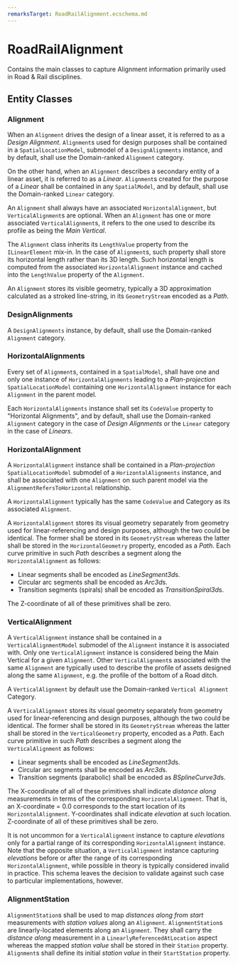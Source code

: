 ```yaml
---
remarksTarget: RoadRailAlignment.ecschema.md
---
```


# RoadRailAlignment

Contains the main classes to capture Alignment information primarily used in Road & Rail disciplines.

## Entity Classes

### Alignment

When an `Alignment` drives the design of a linear asset, it is referred to as a *Design Alignment*. `Alignment`s used for design purposes shall be contained in a `SpatialLocationModel`, submodel of a `DesignAlignments` instance, and by default, shall use the Domain-ranked `Alignment` category.

On the other hand, when an `Alignment` describes a secondary entity of a linear asset, it is referred to as a *Linear*. `Alignment`s created for the purpose of a *Linear* shall be contained in any `SpatialModel`, and by default, shall use the Domain-ranked `Linear` category.

An `Alignment` shall always have an associated `HorizontalAlignment`, but `VerticalAlignment`s are optional. When an `Alignment` has one or more associated `VerticalAlignment`s, it refers to the one used to describe its profile as being the *Main Vertical*.

The `Alignment` class inherits its `LengthValue` property from the `ILinearElement` mix-in. In the case of `Alignment`s, such property shall store its horizontal length rather than its 3D length. Such horizontal length is computed from the associated `HorizontalAlignment` instance and cached into the `LengthValue` property of the `Alignment`.

An `Alignment` stores its visible geometry, typically a 3D approximation calculated as a stroked line-string, in its `GeometryStream` encoded as a *Path*.


### DesignAlignments

A `DesignAlignments` instance, by default, shall use the Domain-ranked `Alignment` category.


### HorizontalAlignments

Every set of `Alignment`s, contained in a `SpatialModel`, shall have one and only one instance of `HorizontalAlignments` leading to a *Plan-projection* `SpatialLocationModel` containing one `HorizontalAlignment` instance for each `Alignment` in the parent model. 

Each `HorizontalAlignments` instance shall set its `CodeValue` property to "Horizontal Alignments", and by default, shall use the Domain-ranked `Alignment` category in the case of *Design Alignments* or the `Linear` category in the case of *Linears*.


### HorizontalAlignment

A `HorizontalAlignment` instance shall be contained in a *Plan-projection* `SpatialLocationModel` submodel of a `HorizontalAlignments` instance, and shall be associated with one `Alignment` on such parent model via the `AlignmentRefersToHorizontal` relationship.

A `HorizontalAlignment` typically has the same `CodeValue` and Category as its associated `Alignment`.

A `HorizontalAlignment` stores its visual geometry separately from geometry used for linear-referencing and design purposes, although the two could be identical. The former shall be stored in its `GeometryStream` whereas the latter shall be stored in the `HorizontalGeometry` property, encoded as a *Path*. Each curve primitive in such *Path* describes a segment along the `HorizontalAlignment` as follows:

- Linear segments shall be encoded as *LineSegment3d*s.
- Circular arc segments shall be encoded as *Arc3d*s.
- Transition segments (spirals) shall be encoded as *TransitionSpiral3d*s.

The Z-coordinate of all of these primitives shall be zero.


### VerticalAlignment

A `VerticalAlignment` instance shall be contained in a `VerticalAlignmentModel` submodel of the `Alignment` instance it is associated with. Only one `VerticalAlignment` instance is considered being the Main Vertical for a given `Alignment`. Other `VerticalAlignment`s associated with the same `Alignment` are typically used to describe the profile of assets designed along the same `Alignment`, e.g. the profile of the bottom of a Road ditch.

A `VerticalAlignment` by default use the Domain-ranked `Vertical Alignment` Category.

A `VerticalAlignment` stores its visual geometry separately from geometry used for linear-referencing and design purposes, although the two could be identical. The former shall be stored in its `GeometryStream` whereas the latter shall be stored in the `VerticalGeometry` property, encoded as a *Path*. Each curve primitive in such *Path* describes a segment along the `VerticalAlignment` as follows:

- Linear segments shall be encoded as *LineSegment3d*s.
- Circular arc segments shall be encoded as *Arc3d*s.
- Transition segments (parabolic) shall be encoded as *BSplineCurve3d*s.

The X-coordinate of all of these primitives shall indicate *distance along* measurements in terms of the corresponding `HorizontalAlignment`. That is, an X-coordinate = 0.0 corresponds to the start location of its `HorizontalAlignment`. Y-coordinates shall indicate *elevation* at such location. Z-coordinate of all of these primitives shall be zero. 

It is not uncommon for  a `VerticalAlignment` instance to capture *elevations* only for a partial range of its corresponding `HorizontalAlignment` instance. Note that the opposite situation, a `VerticalAlignment` instance capturing *elevations* before or after the range of its corresponding `HorizontalAlignment`, while possible in theory is typically considered invalid in practice. This schema leaves the decision to validate against such case to particular implementations, however.

### AlignmentStation

`AlignmentStation`s shall be used to map *distances along from start* measurements with *station values* along an `Alignment`. `AlignmentStation`s are linearly-located elements along an `Alignment`. They  shall carry the *distance along* measurement in a `LinearlyReferencedAtLocation` aspect whereas the mapped *station value* shall be stored in their `Station` property. `Alignment`s shall define its initial *station value* in their `StartStation` property.